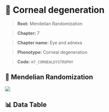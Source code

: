 # 🧪 Corneal degeneration

> **Root:** Mendelian Randomization

> **Chapter:** 7  

> **Chapter name:** Eye and adnexa

> **Phenotype:** Corneal degeneration  

> **Code:** `H7_CORNEALDYSTROPHY`

## 🧬 Mendelian Randomization  

<img src="/MR/Figures/Forward/H7_CORNEALDYSTROPHY.png"/>

## 📊 Data Table

<CsvTableMRF src="/MR/Data/Forward/H7_CORNEALDYSTROPHY.csv"/>
